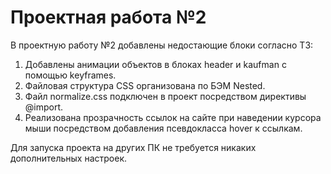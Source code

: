 # Проектная работа №2
В проектную работу №2 добавлены недостающие блоки согласно
ТЗ:
1. Добавлены анимации объектов в блоках header и kaufman с помощью keyframes.
2. Файловая структура CSS организована по БЭМ Nested.
3. Файл normalize.css подключен в проект посредством директивы @import.
4. Реализована прозрачность ссылок на сайте при наведении курсора мыши
посредством добавления псевдокласса hover к ссылкам.

Для запуска проекта на других ПК не требуется никаких дополнительных настроек.
